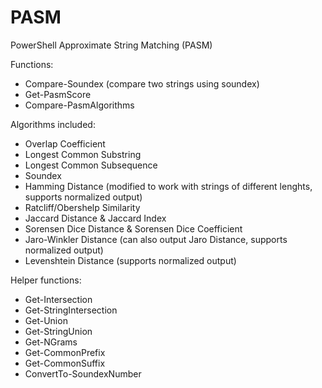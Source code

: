 PASM
====

PowerShell Approximate String Matching (PASM)

Functions:
- Compare-Soundex (compare two strings using soundex)
- Get-PasmScore
- Compare-PasmAlgorithms

Algorithms included:
- Overlap Coefficient
- Longest Common Substring
- Longest Common Subsequence
- Soundex
- Hamming Distance (modified to work with strings of different lenghts, supports normalized output)
- Ratcliff/Obershelp Similarity
- Jaccard Distance & Jaccard Index
- Sorensen Dice Distance & Sorensen Dice Coefficient
- Jaro-Winkler Distance (can also output Jaro Distance, supports normalized output)
- Levenshtein Distance (supports normalized output)

Helper functions:
- Get-Intersection
- Get-StringIntersection
- Get-Union
- Get-StringUnion
- Get-NGrams
- Get-CommonPrefix
- Get-CommonSuffix
- ConvertTo-SoundexNumber
